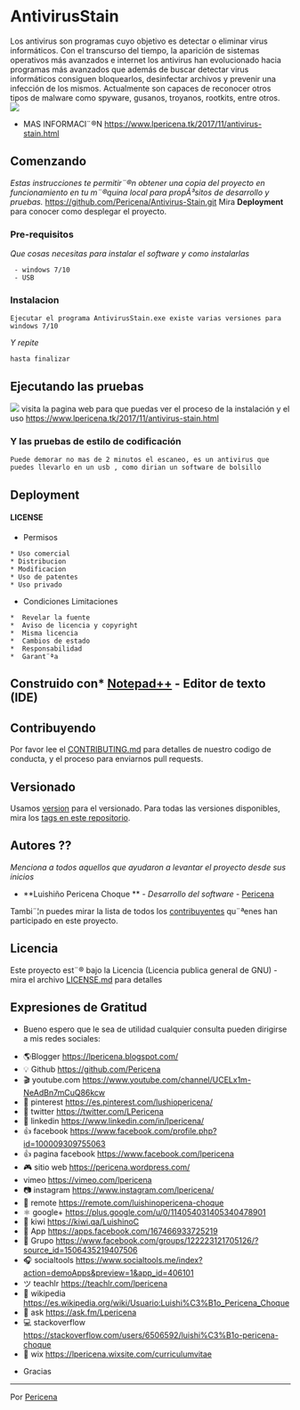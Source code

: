 # AntivirusStain
Los antivirus son programas cuyo objetivo es detectar o eliminar virus informáticos. Con el transcurso del tiempo, la aparición de sistemas operativos más avanzados e internet los antivirus han evolucionado hacia programas más avanzados que además de buscar detectar virus informáticos consiguen bloquearlos, desinfectar archivos y prevenir una infección de los mismos. Actualmente son capaces de reconocer otros tipos de malware como spyware, gusanos, troyanos, rootkits, entre otros.
![](https://3.bp.blogspot.com/-fIpbHVm9o70/Wfq27EY2gUI/AAAAAAAAIh0/TQ3nML4A2bEy0PxA_xUy46qEmpw2IPXjACLcBGAs/s1600/lpericena%2Bantivirus%2Bstain.png)

- MAS INFORMACI¨®N https://www.lpericena.tk/2017/11/antivirus-stain.html

## Comenzando
_Estas instrucciones te permitir¨®n obtener una copia del proyecto en funcionamiento en tu m¨®quina local para propÃ³sitos de desarrollo y pruebas._
https://github.com/Pericena/Antivirus-Stain.git
Mira **Deployment** para conocer como desplegar el proyecto.


### Pre-requisitos
_Que cosas necesitas para instalar el software y como instalarlas_

```
 - windows 7/10
 - USB 
```

### Instalacion
```
Ejecutar el programa AntivirusStain.exe existe varias versiones para windows 7/10
```
_Y repite_
```
hasta finalizar
```

## Ejecutando las pruebas
![](https://1.bp.blogspot.com/-szE7CLqNoLs/XFdOU7JXQsI/AAAAAAAANUk/UCxBXD36LgQn7OpF1R5ZeRpj2DZ1rOgrQCLcBGAs/s1600/Screenshot_7.png)
visita la pagina web para que puedas ver el proceso de la instalación y el uso
https://www.lpericena.tk/2017/11/antivirus-stain.html

### Y las pruebas de estilo de codificación

```
Puede demorar no mas de 2 minutos el escaneo, es un antivirus que puedes llevarlo en un usb , como dirian un software de bolsillo
```

## Deployment 
#### LICENSE
- Permisos
```
* Uso comercial
* Distribucion
* Modificacion
* Uso de patentes
* Uso privado
```
- Condiciones	Limitaciones
```
*  Revelar la fuente
*  Aviso de licencia y copyright
*  Misma licencia
*  Cambios de estado
*  Responsabilidad
*  Garant¨ªa
```
## Construido con* [Notepad++](https://notepad-plus-plus.org/download/) - Editor de texto (IDE)

## Contribuyendo
Por favor lee el [CONTRIBUTING.md](https://github.com/Pericena/Antivirus-Stain) para detalles de nuestro codigo de conducta, y el proceso para enviarnos pull requests.

## Versionado

Usamos [version](https://github.com/Pericena/Antivirus-Stain/blob/master/version.txt) para el versionado. Para todas las versiones disponibles, mira los [tags en este repositorio](https://github.com/Pericena/AntivirusStain/tags).
## Autores ?? 

_Menciona a todos aquellos que ayudaron a levantar el proyecto desde sus inicios_

* **Luishiño Pericena Choque ** - *Desarrollo del software* - [Pericena](https://github.com/Pericena)

Tambi¨¦n puedes mirar la lista de todos los [contribuyentes](https://github.com/Pericena/Antivirus-Stain/contributors) qu¨ªenes han participado en este proyecto. 

## Licencia

Este proyecto est¨® bajo la Licencia (Licencia publica general de GNU) - mira el archivo [LICENSE.md](LICENSE.md) para detalles

## Expresiones de Gratitud

* Bueno espero que le sea de utilidad cualquier consulta pueden dirigirse a mis redes sociales:

- 🌎Blogger          https://lpericena.blogspot.com/
- 💡 Github            https://github.com/Pericena
- 🎬 youtube.com  https://www.youtube.com/channel/UCELx1m-NeAdBn7mCuQ86kcw
- 📸 pinterest        https://es.pinterest.com/lushiopericena/
- 🐤 twitter             https://twitter.com/LPericena
- 👦 linkedin         https://www.linkedin.com/in/lpericena/
- 👍 facebook       https://www.facebook.com/profile.php?id=100009309755063
- 👍 pagina facebook  https://www.facebook.com/lpericena
- 🎮 sitio web        https://pericena.wordpress.com/
- vimeo         https://vimeo.com/lpericena
- 📷 instagram      https://www.instagram.com/lpericena/
- 🎁 remote      https://remote.com/luishinopericena-choque
- ⚛ google+   https://plus.google.com/u/0/114054031405340478901
- 🚀 kiwi       https://kiwi.qa/LuishinoC
- 📅 App    https://apps.facebook.com/167466933725219
- 👻 Grupo    https://www.facebook.com/groups/122223121705126/?source_id=1506435219407506
- 🎧 socialtools https://www.socialtools.me/index?action=demoApps&preview=1&app_id=406101
- ツ teachlr    https://teachlr.com/lpericena
- 📖  wikipedia  https://es.wikipedia.org/wiki/Usuario:Luishi%C3%B1o_Pericena_Choque
- 📧 ask          https://ask.fm/Lpericena
- 💻 stackoverflow  https://stackoverflow.com/users/6506592/luishi%C3%B1o-pericena-choque
- 📡 wix https://lpericena.wixsite.com/curriculumvitae

* Gracias

---
Por [Pericena](https://github.com/Pericena)
